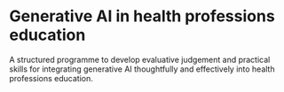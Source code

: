 # Generative AI in health professions education
A structured programme to develop evaluative judgement and practical skills for integrating generative AI thoughtfully and effectively into health professions education.
